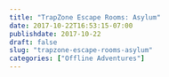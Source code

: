 ```yaml
---
title: "TrapZone Escape Rooms: Asylum"
date: 2017-10-22T16:53:15-07:00
publishdate: 2017-10-22
draft: false
slug: "trapzone-escape-rooms-asylum"
categories: ["Offline Adventures"]
---
```


